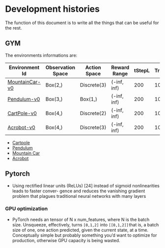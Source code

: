 # Development histories
The function of this document is to write all the things that can be useful for the rest.

## GYM
The environments informations are:

|Environment Id|Observation Space|Action Space|Reward Range|tStepL|Trials|rThresh|
|---|---|---|---|---|---|---|
| [MountainCar-v0](https://gym.openai.com/envs/MountainCar-v0)|Box(2,)|Discrete(3)|(-inf, inf)|200|100|-110.0|
| [Pendulum-v0](https://gym.openai.com/envs/Pendulum-v0)|Box(3,)|Box(1,)|(-inf, inf)|200|100|None|
| [CartPole-v0](https://gym.openai.com/envs/CartPole-v0)|Box(4,)|Discrete(2)|(-inf, inf)|200|100|195.0|
| [Acrobot-v0](https://gym.openai.com/envs/Acrobot-v0)|Box(4,)|Discrete(3)|(-inf, inf)|200|100|-100|

- [Cartpole](https://github.com/openai/gym/wiki/CartPole-v0)
- [Pendulum](https://github.com/openai/gym/wiki/Pendulum-v0)
- [Mountain Car](https://github.com/openai/gym/wiki/MountainCar-v0)
- [Acrobot](https://github.com/openai/gym/blob/master/gym/envs/classic_control/acrobot.py)

## Pytorch

- Using rectified linear units (ReLUs) [24] instead of sigmoid nonlinearities leads to faster conver-
  gence and reduces the vanishing gradient problem that plagues traditional neural networks with
  many layers

### GPU optimization

- PyTorch needs an tensor of N x num_features, where N is the batch size. Unsqueeze, effectively, 
  turns `[0,1,2]` into `[[0,1,2]]` that is, a batch size of one, one action predicted, given the current
  state, at a time. Conceptually simple but probably something you’d want to optimize for production, 
  otherwise GPU capacity is being wasted.